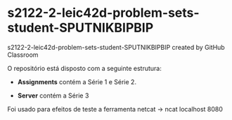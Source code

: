 # s2122-2-leic42d-problem-sets-student-SPUTNIKBIPBIP
s2122-2-leic42d-problem-sets-student-SPUTNIKBIPBIP created by GitHub Classroom

O repositório está disposto com a seguinte estrutura:

* **Assignments** contém a Série 1 e Série 2.
    
* **Server** contém a Série 3

Foi usado para efeitos de teste a ferramenta netcat -> ncat localhost 8080
